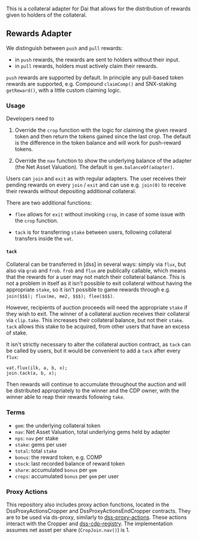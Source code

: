 This is a collateral adapter for Dai that allows for the distribution of
rewards given to holders of the collateral.

## Rewards Adapter

We distinguish between `push` and `pull` rewards:

- in `push` rewards, the rewards are sent to holders without their input.
- in `pull` rewards, holders must actively claim their rewards.

`push` rewards are supported by default. In principle any pull-based
token rewards are supported, e.g. Compound `claimComp()` and SNX-staking
`getReward()`, with a little custom claiming logic.

### Usage

Developers need to

1) Override the `crop` function with the logic for claiming the given reward
   token and then return the tokens gained since the last crop. The default
   is the difference in the token balance and will work for push-reward tokens.

2) Override the `nav` function to show the underlying balance of the adapter
   (the Net Asset Valuation). The default is `gem.balanceOf(adapter)`.


Users can `join` and `exit` as with regular adapters. The user receives
their pending rewards on every `join` / `exit` and can use e.g. `join(0)`
to receive their rewards without depositing additional collateral.

There are two additional functions:

- `flee` allows for `exit` without invoking `crop`, in case of some
  issue with the `crop` function.

- `tack` is for transferring `stake` between users, following collateral
  transfers inside the `vat`.


#### `tack`

Collateral can be transferred in [dss] in several ways: simply via
`flux`, but also via `grab` and `frob`. `frob` and `flux` are publically
callable, which means that the rewards for a user may not match their
collateral balance. This is not a problem in itself as it isn't possible
to exit collateral without having the appropriate `stake`, so it isn't
possible to game rewards through e.g. `join($$$); flux(me, me2, $$$); flee($$$)`.

However, recipients of auction proceeds will need the appropriate
`stake` if they wish to exit.  The winner of a collateral auction receives
their collateral via `clip.take`. This increases their collateral
balance, but not their `stake`. `tack` allows this stake to be acquired,
from other users that have an excess of stake.

It isn't strictly necessary to alter the collateral auction contract, as
`tack` can be called by users, but it would be convenient to add a
`tack` after every `flux`:

    vat.flux(ilk, a, b, x);
    join.tack(a, b, x);

Then rewards will continue to accumulate throughout the auction and will
be distributed appropriately to the winner and the CDP owner, with the winner
able to reap their rewards following `take`.


### Terms

- `gem`: the underlying collateral token
- `nav`: Net Asset Valuation, total underlying gems held by adapter
- `nps`: `nav` per stake
- `stake`: gems per user
- `total`: total `stake`
- `bonus`: the reward token, e.g. COMP
- `stock`: last recorded balance of reward token
- `share`: accumulated `bonus` per `gem`
- `crops`: accumulated `bonus` per `gem` per user

### Proxy Actions

This repository also includes proxy action functions, located in the DssProxyActionsCropper and DssProxyActionsEndCropper contracts. They are to be used via ds-proxy, similarly to [dss-proxy-actions](https://github.com/makerdao/dss-proxy-actions).
These actions interact with the Cropper and [dss-cdp-registry](https://github.com/makerdao/dss-cdp-registry).
The implementation assumes net asset per share (`CropJoin.nav()`) is 1.
